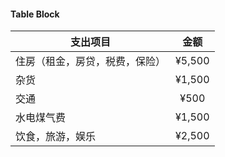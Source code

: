 #### Table Block

| **支出项目**        | **金额** |
| --------------- |:------:|
| 住房（租金，房贷，税费，保险） | ¥5,500 |
| 杂货              | ¥1,500 |
| 交通              | ¥500   |
| 水电煤气费           | ¥1,500 |
| 饮食，旅游，娱乐        | ¥2,500 |